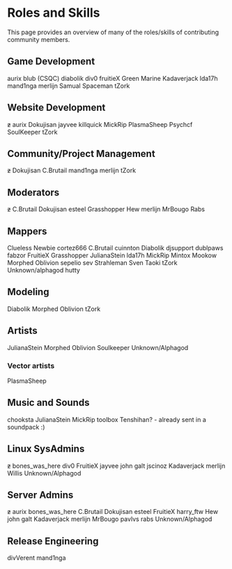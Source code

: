Roles and Skills
================

This page provides an overview of many of the roles/skills of contributing community members.

Game Development
----------------

aurix
blub (CSQC)
diabolik
div0
fruitieX
Green Marine
Kadaverjack
lda17h
mand1nga
merlijn
Samual
Spaceman
tZork

Website Development
-------------------

~~z~~
aurix
Dokujisan
jayvee
killquick
MickRip
PlasmaSheep
Psychcf
SoulKeeper
tZork

Community/Project Management
----------------------------

~~z~~
Dokujisan
C.Brutail
mand1nga
merlijn
tZork

Moderators
----------

~~z~~
C.Brutail
Dokujisan
esteel
Grasshopper
Hew
merlijn
MrBougo
Rabs

Mappers
-------

Clueless Newbie
cortez666
C.Brutail
cuinnton
Diabolik
djsupport
dublpaws
fabzor
FruitieX
Grasshopper
JulianaStein
lda17h
MickRip
Mintox
Mookow
Morphed
Oblivion
sepelio
sev
Strahleman
Sven
Taoki
tZork
Unknown/alphagod
hutty

Modeling
--------

Diabolik
Morphed
Oblivion
tZork

Artists
-------

JulianaStein
Morphed
Oblivion
Soulkeeper
Unknown/Alphagod

### Vector artists

PlasmaSheep

Music and Sounds
----------------

chooksta
JulianaStein
MickRip
toolbox
Tenshihan? - already sent in a soundpack :)

Linux SysAdmins
---------------

~~z~~
bones\_was\_here
div0
FruitieX
jayvee
john galt
jscinoz
Kadaverjack
merlijn
Willis
Unknown/Alphagod

Server Admins
-------------

~~z~~
aurix
bones\_was\_here
C.Brutail
Dokujisan
esteel
FruitieX
harry\_ftw
Hew
john galt
Kadaverjack
merlijn
MrBougo
pavlvs
rabs
Unknown/Alphagod

Release Engineering
-------------------

divVerent
mand1nga

